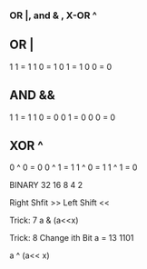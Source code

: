 ### OR |, and & , X-OR ^ 

## OR |
1 1 = 1
1 0 = 1
0 1 = 1
0 0 = 0
## AND && 
1 1 = 1
1 0 = 0
0 1 = 0
0 0 = 0
## XOR ^
0 ^ 0 = 0
0 ^ 1 = 1
1 ^ 0 = 1
1 ^ 1 = 0 


BINARY 
32     16       8       4       2


Right Shfit >> 
Left Shift << 

Trick: 7 
a & (a<<x)

Trick: 8 
Change ith Bit 
a = 13 
1101 

a ^ (a<< x) 



